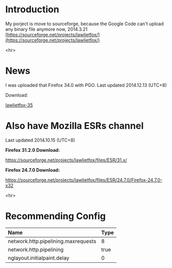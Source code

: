 # Introduction #


My porject is move to sourceforge, because the Google Code can't upload any binary file anymore now, 2014.3.21
[https://sourceforge.net/projects/lawlietfox/](https://sourceforge.net/projects/lawlietfox/)



&lt;hr&gt;


# News #
I was uploaded that Firefox 34.0 with PGO.
Last updated 2014.12.13 (UTC+8)

Download:

[lawlietfox-35](https://sourceforge.net/projects/lawlietfox/files/Release/35.x/)



# Also have Mozilla ESRs channel #
Last updated 2014.10.15 (UTC+8)

**Firefox 31.2.0 Download:**

https://sourceforge.net/projects/lawlietfox/files/ESR/31.x/


**Firefox 24.7.0 Download:**

https://sourceforge.net/projects/lawlietfox/files/ESR/24.7.0/Firefox-24.7.0-x32





&lt;hr&gt;


# Recommending Config #

| **Name** | **Type** |
|:---------|:---------|
| network.http.pipelining.maxrequests | 8        |
| network.http.pipelining | true     |
| nglayout.initialpaint.delay | 0        |